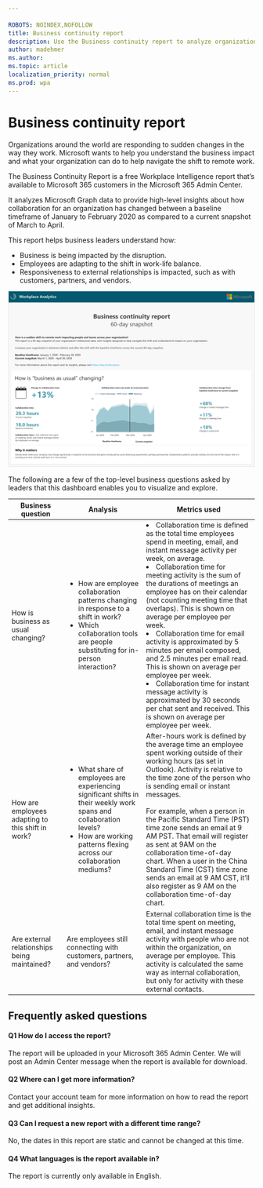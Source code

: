 ```yaml
---

ROBOTS: NOINDEX,NOFOLLOW
title: Business continuity report
description: Use the Business continuity report to analyze organizational collaboration data
author: madehmer
ms.author: 
ms.topic: article
localization_priority: normal 
ms.prod: wpa
---
```


# Business continuity report

Organizations around the world are responding to sudden changes in the way they work. Microsoft wants to help you understand the business impact and what your organization can do to help navigate the shift to remote work.

The Business Continuity Report is a free Workplace Intelligence report that’s available to Microsoft 365 customers in the Microsoft 365 Admin Center.

It analyzes Microsoft Graph data to provide high-level insights about how collaboration for an organization has changed between a baseline timeframe of January to February 2020 as compared to a current snapshot of March to April.

This report helps business leaders understand how:

* Business is being impacted by the disruption.
* Employees are adapting to the shift in work-life balance.
* Responsiveness to external relationships is impacted, such as with customers, partners, and vendors.

![Business continuity report](../Images/WpA/Tutorials/bc-report.png)

The following are a few of the top-level business questions asked by leaders that this dashboard enables you to visualize and explore.

|Business question |Analysis |Metrics used |
|-------------|--------------|-------------|
|How is business as usual changing? |<ul><li>How are employee collaboration patterns changing in response to a shift in work?  </li><li>Which collaboration tools are people substituting for in-person interaction? |</li><li>Collaboration time is defined as the total time employees spend in meeting, email, and instant message activity per week, on average. </li><li>Collaboration time for meeting activity is the sum of the durations of meetings an employee has on their calendar (not counting meeting time that overlaps). This is shown on average per employee per week. </li><li>Collaboration time for email activity is approximated by 5 minutes per email composed, and 2.5 minutes per email read. This is shown on average per employee per week. </li><li>Collaboration time for instant message activity is approximated by 30 seconds per chat sent and received. This is shown on average per employee per week. |
|How are employees adapting to this shift in work? |<ul><li>What share of employees are experiencing significant shifts in their weekly work spans and collaboration levels? </li><li>How are working patterns flexing across our collaboration mediums? </li></ul>|After-hours work is defined by the average time an employee spent working outside of their working hours (as set in Outlook). Activity is relative to the time zone of the person who is sending email or instant messages. <br> <br>For example, when a person in the Pacific Standard Time (PST) time zone sends an email at 9 AM PST. That email will register as sent at 9AM on the collaboration time-of-day chart. When a user in the China Standard Time (CST) time zone sends an email at 9 AM CST, it’ll also register as 9 AM on the collaboration time-of-day chart.|
|Are external relationships being maintained? |Are employees still connecting with customers, partners, and vendors? |External collaboration time is the total time spent on meeting, email, and instant message activity with people who are not within the organization, on average per employee. This activity is calculated the same way as internal collaboration, but only for activity with these external contacts.|

## Frequently asked questions

#### Q1 How do I access the report?

The report will be uploaded in your Microsoft 365 Admin Center. We will post an Admin Center message when the report is available for download.

#### Q2 Where can I get more information?

Contact your account team for more information on how to read the report and get additional insights.

#### Q3 Can I request a new report with a different time range?

No, the dates in this report are static and cannot be changed at this time.

#### Q4 What languages is the report available in?

The report is currently only available in English.
